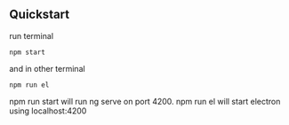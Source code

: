 ## Quickstart

run terminal
    
    npm start

and in other terminal

    npm run el


npm run start will run ng serve on port 4200.
npm run el will start electron using localhost:4200